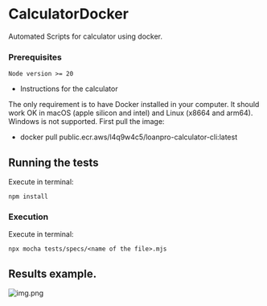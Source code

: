 # CalculatorDocker
Automated Scripts for calculator using docker.

### Prerequisites

```
Node version >= 20
```

* Instructions for the calculator

The only requirement is to have Docker installed in your computer. It should work OK in macOS (apple silicon and intel) and Linux (x8664 and arm64). Windows is not supported.
First pull the image:

* docker pull public.ecr.aws/l4q9w4c5/loanpro-calculator-cli:latest



## Running the tests
Execute in terminal:
```
npm install
``` 

### Execution 
Execute in terminal:
``` 
npx mocha tests/specs/<name of the file>.mjs

``` 

## Results example.
![img.png](img.png)

